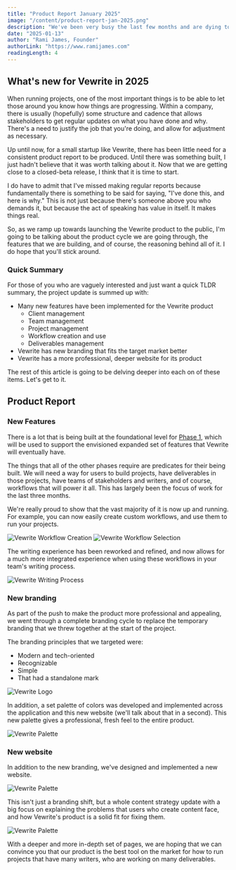 ```yaml
---
title: "Product Report January 2025"
image: "/content/product-report-jan-2025.png"
description: "We've been very busy the last few months and are dying to share what we built."
date: "2025-01-13"
author: "Rami James, Founder"
authorLink: "https://www.ramijames.com"
readingLength: 4
---
```


## What's new for Vewrite in 2025

When running projects, one of the most important things is to be able to let those around you know how things are progressing. Within a company, there is usually (hopefully) some structure and cadence that allows stakeholders to get regular updates on what you have done and why. There's a need to justify the job that you're doing, and allow for adjustment as necessary.

Up until now, for a small startup like Vewrite, there has been little need for a consistent product report to be produced. Until there was something built, I just hadn't believe that it was worth talking about it. Now that we are getting close to a closed-beta release, I think that it is time to start.

I do have to admit that I've missed making regular reports because fundamentally there is something to be said for saying, "I've done this, and here is why." This is not just because there's someone above you who demands it, but because the act of speaking has value in itself. It makes things real.

So, as we ramp up towards launching the Vewrite product to the public, I'm going to be talking about the product cycle we are going through, the features that we are building, and of course, the reasoning behind all of it. I do hope that you'll stick around.

### Quick Summary

For those of you who are vaguely interested and just want a quick TLDR summary, the project update is summed up with:

- Many new features have been implemented for the Vewrite product
  - Client management
  - Team management
  - Project management
  - Workflow creation and use
  - Deliverables management
- Vewrite has new branding that fits the target market better
- Vewrite has a more professional, deeper website for its product

The rest of this article is going to be delving deeper into each on of these items. Let's get to it.

## Product Report

### New Features

There is a lot that is being built at the foundational level for [Phase 1](/company/mission), which will be used to support the envisioned expanded set of features that Vewrite will eventually have.

The things that all of the other phases require are predicates for their being built. We will need a way for users to build projects, have deliverables in those projects, have teams of stakeholders and writers, and of course, workflows that will power it all. This has largely been the focus of work for the last three months.

We're really proud to show that the vast majority of it is now up and running. For example, you can now easily create custom workflows, and use them to run your projects.

![Vewrite Workflow Creation](/content/product-report-jan-2025-screenshot1.png)
![Vewrite Workflow Selection](/content/product-report-jan-2025-screenshot2.png)

The writing experience has been reworked and refined, and now allows for a much more integrated experience when using these workflows in your team's writing process.

![Vewrite Writing Process](/content/product-report-jan-2025-screenshot3.png)


### New branding

As part of the push to make the product more professional and appealing, we went through a complete branding cycle to replace the temporary branding that we threw together at the start of the project. 

The branding principles that we targeted were:

- Modern and tech-oriented
- Recognizable
- Simple
- That had a standalone mark

![Vewrite Logo](/content/vewrite-brand.png)

In addition, a set palette of colors was developed and implemented across the application and this new website (we'll talk about that in a second). This new palette gives a professional, fresh feel to the entire product.

![Vewrite Palette](/content/brand-palette.svg)

### New website

In addition to the new branding, we've designed and implemented a new website. 

![Vewrite Palette](/content/website-home.png)

This isn't just a branding shift, but a whole content strategy update with a big focus on explaining the problems that users who create content face, and how Vewrite's product is a solid fit for fixing them. 

![Vewrite Palette](/content/website-content.png)

With a deeper and more in-depth set of pages, we are hoping that we can convince you that our product is the best tool on the market for how to run projects that have many writers, who are working on many deliverables.

